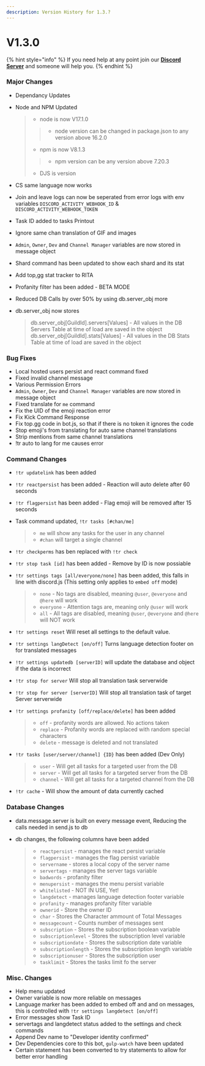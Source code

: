 ```yaml
---
description: Version History for 1.3.?
---
```


# V1.3.0

{% hint style="info" %}
If you need help at any point join our [**Discord Server**](https://discord.gg/mgNR64R) and someone will help you.
{% endhint %}

### Major Changes

* Dependancy Updates
*   Node and NPM Updated

    > * node is now V17.1.0
    >
    > > * node version can be changed in package.json to any version above 16.2.0
    >
    > * npm is now V8.1.3
    >
    > > * npm version can be any version above 7.20.3
    >
    > * DJS is version
* CS same language now works
* Join and leave logs can now be seperated from error logs with env variables `DISCORD_ACTIVITY_WEBHOOK_ID` & `DISCORD_ACTIVITY_WEBHOOK_TOKEN`
* Task ID added to tasks Printout
* Ignore same chan translation of GIF and images
* `Admin`, `Owner`, `Dev` and `Channel Manager` variables are now stored in message object
* Shard command has been updated to show each shard and its stat
* Add top,gg stat tracker to RITA
* Profanity filter has been added - BETA MODE
* Reduced DB Calls by over 50% by using db.server\_obj more
*   db.server\_obj now stores

    > db.server\_obj\[GuildId].servers\[Values] - All values in the DB Servers Table at time of load are saved in the object db.server\_obj\[GuildId].stats\[Values] - All values in the DB Stats Table at time of load are saved in the object

### Bug Fixes

* Local hosted users persist and react command fixed
* Fixed invalid channel message
* Various Permission Errors
* `Admin`, `Owner`, `Dev` and `Channel Manager` variables are now stored in message object
* Fixed translate for `me` command
* Fix the UID of the emoji reaction error
* Fix Kick Command Response
* Fix top.gg code in bot.js, so that if there is no token it ignores the code
* Stop emoji's from translating for auto same channel translations
* Strip mentions from same channel translations
* !tr auto to lang for me causes error

### Command Changes

* `!tr updatelink` has been added
* `!tr reactpersist` has been added - Reaction will auto delete after 60 seconds
* `!tr flagpersist` has been added - Flag emoji will be removed after 15 seconds
*   Task command updated, `!tr tasks [#chan/me]`

    > * `me` will show any tasks for the user in any channel
    > * `#chan` will target a single channel
* `!tr checkperms` has ben replaced with `!tr check`
* `!tr stop task [id]` has been added - Remove by ID is now possiable
*   `!tr settings tags [all/everyone/none]` has been added, this falls in line with discord.js (This setting only applies to `embed off` mode)

    > * `none` - No tags are disabled, meaning `@user`, `@everyone` and `@here` will work
    > * `everyone` - Attention tags are, meaning only `@user` will work
    > * `all` - All tags are disabled, meaning `@user`, `@everyone` and `@here` will NOT work
* `!tr settings reset` Will reset all settings to the default value.
* `!tr settings langDetect [on/off]` Turns language detection footer on for translated messages
* `!tr settings updatedb [serverID]` will update the database and object if the data is incorrect
* `!tr stop for server` Will stop all translation task serverwide
* `!tr stop for server [serverID]` Will stop all translation task of target Server serverwide
*   `!tr settings profanity [off/replace/delete]` has been added

    > * `off` - profanity words are allowed. No actions taken
    > * `replace` - Profanity words are replaced with random special characters
    > * `delete` - message is deleted and not translated
*   `!tr tasks [user/server/channel] {ID}` has been added (Dev Only)

    > * `user` - Will get all tasks for a targeted user from the DB
    > * `server` - Will get all tasks for a targeted server from the DB
    > * `channel` - Will get all tasks for a targeted channel from the DB
* `!tr cache` - Will show the amount of data currently cached

### Database Changes

* data.message.server is built on every message event, Reducing the calls needed in send.js to db
*   db changes, the following columns have been added

    > * `reactpersist` - manages the react persist variable
    > * `flagpersist` - manages the flag persist variable
    > * `servername` - stores a local copy of the server name
    > * `servertags` - manages the server tags variable
    > * `badwords` - profanity filter
    > * `menupersist` - manages the menu persist variable
    > * `whitelisted` - NOT IN USE, Yet!
    > * `langdetect` - manages language detection footer variable
    > * `profanity` - manages profanity filter variable
    > * `ownerid` - Store the owner ID
    > * `char` - Stores the Character ammount of Total Messages
    > * `messagecount` - Counts number of messages sent
    > * `subscription` - Stores the subscription boolean variable
    > * `subscriptionlevel` - Stores the subscription level variable
    > * `subscriptiondate` - Stores the subscription date variable
    > * `subscriptionlength` - Stores the subscription length variable
    > * `subscriptionuser` - Stores the subscription user
    > * `tasklimit` - Stores the tasks limit fo the server

### Misc. Changes

* Help menu updated
* Owner variable is now more reliable on messages
* Language marker has been added to embed off and and on messages, this is controlled with `!tr settings langdetect [on/off]`
* Error messages show Task ID
* servertags and langdetect status added to the settings and check commands
* Append Dev name to "Developer identity confirmed"
* Dev Dependencies core to this bot, `gulp-watch` have been updated
* Certain statement has been converted to try statements to allow for better error handling
